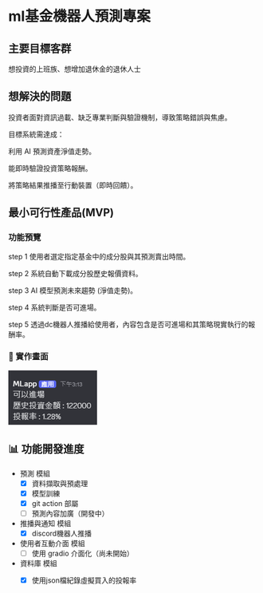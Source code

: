 # ml基金機器人預測專案

## 主要目標客群
想投資的上班族、想增加退休金的退休人士

## 想解決的問題
投資者面對資訊過載、缺乏專業判斷與驗證機制，導致策略錯誤與焦慮。

目標系統需達成：

  利用 AI 預測資產淨值走勢。

  能即時驗證投資策略報酬。

  將策略結果推播至行動裝置（即時回饋）。

## 最小可行性產品(MVP)
### 功能預覽

step 1 使用者選定指定基金中的成分股與其預測賣出時間。
 
step 2 系統自動下載成分股歷史報價資料。

step 3 AI 模型預測未來趨勢 (淨值走勢)。

step 4 系統判斷是否可進場。

step 5 透過dc機器人推播給使用者，內容包含是否可進場和其策略現實執行的報酬率。

### 📸 實作畫面

![系統實作畫面](./operation.png)


## 📊 功能開發進度

- 預測 模組
  - [x] 資料擷取與預處理
  - [x] 模型訓練
  - [x] git action 部屬
  - [ ] 預測內容加廣（開發中）
- 推播與通知 模組
  - [x] discord機器人推播
- 使用者互動介面 模組
  - [ ] 使用 gradio 介面化（尚未開始） 
- 資料庫 模組
  - [x] 使用json檔紀錄虛擬買入的投報率

